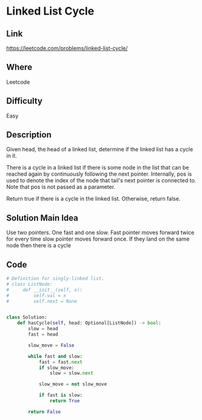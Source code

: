 # Linked List Cycle

## Link

https://leetcode.com/problems/linked-list-cycle/

## Where

Leetcode

## Difficulty

Easy

## Description

Given head, the head of a linked list, determine if the linked list has a cycle in it.

There is a cycle in a linked list if there is some node in the list that can be reached again by continuously following the next pointer. Internally, pos is used to denote the index of the node that tail's next pointer is connected to. Note that pos is not passed as a parameter.

Return true if there is a cycle in the linked list. Otherwise, return false.

## Solution Main Idea

Use two pointers. One fast and one slow. Fast pointer moves forward twice for every time slow pointer moves forward once. If they land on the same node then there is a cycle


## Code

```python
# Definition for singly-linked list.
# class ListNode:
#     def __init__(self, x):
#         self.val = x
#         self.next = None


class Solution:
    def hasCycle(self, head: Optional[ListNode]) -> bool:
        slow = head
        fast = head

        slow_move = False

        while fast and slow:
            fast = fast.next
            if slow_move:
                slow = slow.next

            slow_move = not slow_move

            if fast is slow:
                return True

        return False

```
